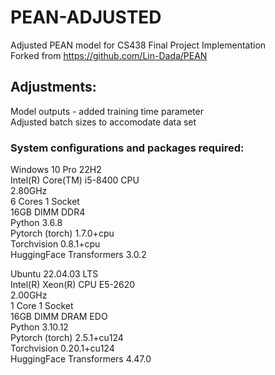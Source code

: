 ﻿# PEAN-ADJUSTED

Adjusted PEAN model for CS438 Final Project Implementation\
Forked from https://github.com/Lin-Dada/PEAN

## Adjustments:
Model outputs - added training time parameter\
Adjusted batch sizes to accomodate data set

### System configurations and packages required:

Windows 10 Pro 22H2\
Intel(R) Core(TM) i5-8400 CPU\
2.80GHz\
6 Cores 1 Socket\
16GB DIMM DDR4\
Python 3.6.8\
Pytorch (torch) 1.7.0+cpu\
Torchvision 0.8.1+cpu\
HuggingFace Transformers 3.0.2


Ubuntu 22.04.03 LTS\
Intel(R) Xeon(R) CPU E5-2620\
2.00GHz\
1 Core 1 Socket\
16GB DIMM DRAM EDO\
Python 3.10.12\
Pytorch (torch) 2.5.1+cu124\
Torchvision 0.20.1+cu124\
HuggingFace Transformers 4.47.0




